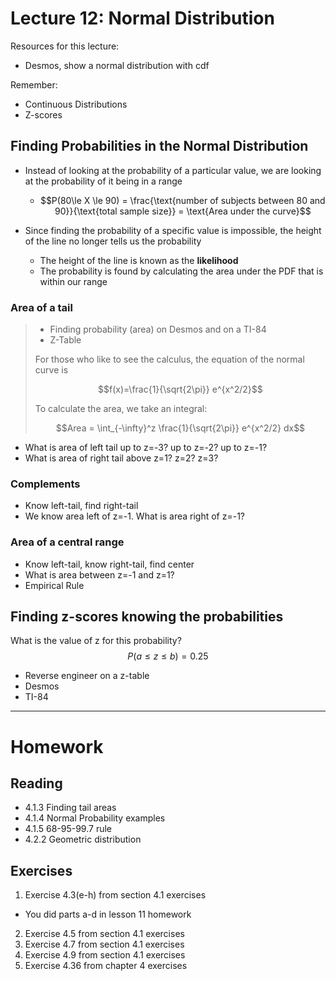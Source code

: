 # Lecture 12: Normal Distribution

Resources for this lecture:
* Desmos, show a normal distribution with cdf

Remember:
* Continuous Distributions
* Z-scores

## Finding Probabilities in the Normal Distribution
* Instead of looking at the probability of a particular value, we are looking at the probability of it being in a range
  * $$P(80\le X \le 90) = \frac{\text{number of subjects between 80 and 90}}{\text{total sample size}} = \text{Area under the curve}$$

* Since finding the probability of a specific value is impossible, the height of the line no longer tells us the probability
  * The height of the line is known as the __likelihood__
  * The probability is found by calculating the area under the PDF that is within our range

### Area of a tail
> * Finding probability (area) on Desmos and on a TI-84
> * Z-Table
>
> For those who like to see the calculus, the equation of the normal curve is
>
> $$f(x)=\frac{1}{\sqrt{2\pi}} e^{x^2/2}$$
>
> To calculate the area, we take an integral:
>
> $$Area = \int_{-\infty}^z \frac{1}{\sqrt{2\pi}} e^{x^2/2} dx$$

* What is area of left tail up to z=-3? up to z=-2? up to z=-1?
* What is area of right tail above z=1? z=2? z=3?

### Complements
* Know left-tail, find right-tail
* We know area left of z=-1. What is area right of z=-1?

### Area of a central range
* Know left-tail, know right-tail, find center
* What is area between z=-1 and z=1?
* Empirical Rule

## Finding z-scores knowing the probabilities
What is the value of z for this probability?
$$P(a\le z \le b) = 0.25$$
* Reverse engineer on a z-table
* Desmos
* TI-84

-----
# Homework
## Reading
* 4.1.3 Finding tail areas
* 4.1.4 Normal Probability examples
* 4.1.5 68-95-99.7 rule
* 4.2.2 Geometric distribution

## Exercises
1. Exercise 4.3(e-h) from section 4.1 exercises
  * You did parts a-d in lesson 11 homework
2. Exercise 4.5 from section 4.1 exercises
3. Exercise 4.7 from section 4.1 exercises
4. Exercise 4.9 from section 4.1 exercises
5. Exercise 4.36 from chapter 4 exercises